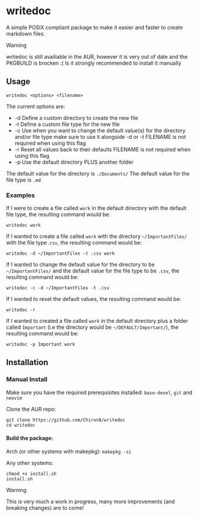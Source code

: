 # writedoc
A simple POSIX compliant package to make it easier and faster to create markdown files.

> [!WARNING]
> writedoc is still availiable in the AUR, however it is very out of date and the PKGBUILD is brocken :(
> Is it strongly recommended to install it manually

## Usage
`writedoc <options> <filename>`

The current options are:
- -d             Define a custom directory to create the new file
- -t             Define a custom file type for the new file
- -c             Use when you want to change the default value(s) for the directory and/or file type
                 make sure to use it alongside -d or -t
                 FILENAME is not required when using this flag
- -r             Reset all values back to their defaults 
                 FILENAME is not required when using this flag
- -p             Use the default directory PLUS another folder

The default value for the directory is `./Documents/`
The default value for the file type is `.md`

### Examples
If I were to create a file called `work` in the default directory with the default file type, the resulting command would be:

`writedoc work`

If I wanted to create a file called `work` with the directory `~/ImportantFiles/` with the file type`.csv`, the resulting command would be:

`writedoc -d ~/ImportantFiles -t .csv work`

If I wanted to change the default value for the directory to be `~/ImportantFiles/` and the default value for the file type to be `.csv`, the resulting command would be:

`writedoc -c -d ~/ImportantFiles -t .csv`

If I wanted to reset the default values, the resulting command would be:

`writedoc -r`

If I wanted to created a file called `work` in the default directory plus a folder called `Important` (i.e the directory would be `~/DEFAULT/Important/`), the resulting command would be:

`writedoc -p Important work`


## Installation

### Manual Install
Make sure you have the required prerequisites installed: `base-devel`, `git` and `neovim`

Clone the AUR repo: 

```
git clone https://github.com/Chiron8/writedoc
cd writedoc
```

#### Build the package:

Arch (or other systems with makepkg):
`makepkg -si`

Any other systems:

```
chmod +x install.sh
install.sh
```

> [!WARNING]
> This is very much a work in progress, many more improvements (and breaking changes) are to come!

